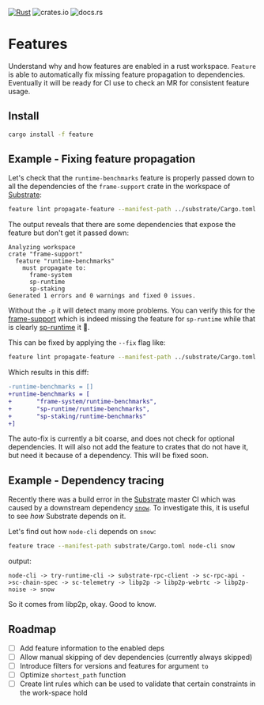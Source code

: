 [![Rust](https://github.com/ggwpez/feature/actions/workflows/rust.yml/badge.svg)](https://github.com/ggwpez/feature/actions/workflows/rust.yml)
![crates.io](https://img.shields.io/crates/v/feature.svg)
![docs.rs](https://img.shields.io/docsrs/feature)

# Features

Understand why and how features are enabled in a rust workspace. `Feature` is able to automatically fix missing feature propagation to dependencies. Eventually it will be ready for CI use to check an MR for consistent feature usage.

## Install

```bash
cargo install -f feature
```

## Example - Fixing feature propagation

Let's check that the `runtime-benchmarks` feature is properly passed down to all the dependencies of the `frame-support` crate in the workspace of [Substrate]:  

```bash
feature lint propagate-feature --manifest-path ../substrate/Cargo.toml --feature runtime-benchmarks --workspace -p frame-support
```

The output reveals that there are some dependencies that expose the feature but don't get it passed down:  

```pre
Analyzing workspace
crate "frame-support"
  feature "runtime-benchmarks"
    must propagate to:
      frame-system
      sp-runtime
      sp-staking
Generated 1 errors and 0 warnings and fixed 0 issues.
```

Without the `-p` it will detect many more problems. You can verify this for the [frame-support](https://github.com/paritytech/substrate/blob/ce2cee35f8f0fc5968ea6ffaffa6660dcd008804/frame/support/Cargo.toml#L71) which is indeed missing the feature for `sp-runtime` while that is clearly [sp-runtime](https://github.com/paritytech/substrate/blob/0b6aec52a90870c999856cd37f7d04789cdd8dfc/primitives/runtime/Cargo.toml#L43) it 🤔.

This can be fixed by applying the `--fix` flag like:  

```bash
feature lint propagate-feature --manifest-path ../substrate/Cargo.toml --feature runtime-benchmarks --workspace -p frame-support --fix
```

Which results in this diff:

```patch
-runtime-benchmarks = []
+runtime-benchmarks = [
+       "frame-system/runtime-benchmarks",
+       "sp-runtime/runtime-benchmarks",
+       "sp-staking/runtime-benchmarks"
+]
```

The auto-fix is currently a bit coarse, and does not check for optional dependencies. It will also not add the feature to crates that do not have it, but need it because of a dependency. This will be fixed soon.

## Example - Dependency tracing

Recently there was a build error in the [Substrate](https://github.com/paritytech/substrate) master CI which was caused by a downstream dependency [`snow`](https://github.com/mcginty/snow/issues/146). To investigate this, it is useful to see *how* Substrate depends on it.  

Let's find out how `node-cli` depends on `snow`:

```bash
feature trace --manifest-path substrate/Cargo.toml node-cli snow
```

output:

```
node-cli -> try-runtime-cli -> substrate-rpc-client -> sc-rpc-api ->sc-chain-spec -> sc-telemetry -> libp2p -> libp2p-webrtc -> libp2p-noise -> snow
```

So it comes from libp2p, okay. Good to know.

## Roadmap

- [ ] Add feature information to the enabled deps
- [ ] Allow manual skipping of dev dependencies (currently always skipped)
- [ ] Introduce filters for versions and features for argument `to`
- [ ] Optimize `shortest_path` function
- [ ] Create lint rules which can be used to validate that certain constraints in the work-space hold

<!-- LINKS -->
[Cumulus]: https://github.com/paritytech/cumulus
[Substrate]: https://github.com/paritytech/substrate
